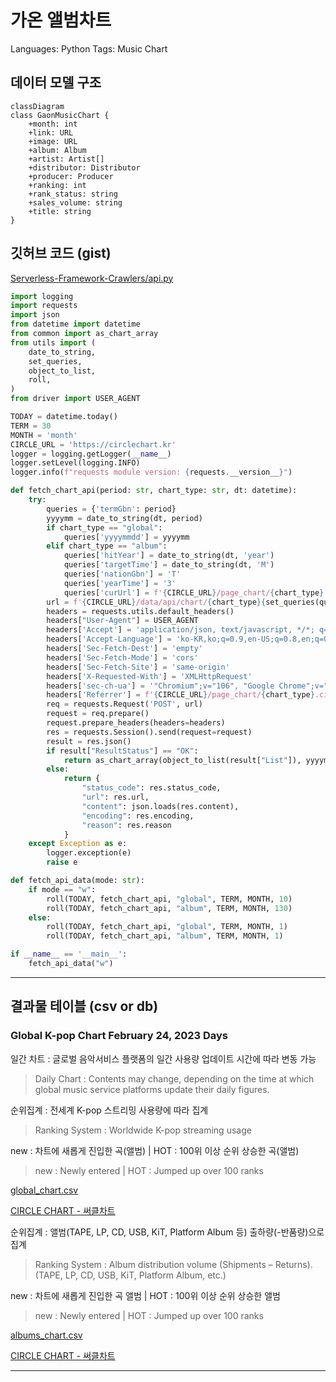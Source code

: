 # 가온 앨범차트

Languages: Python
Tags: Music Chart

## 데이터 모델 구조

```mermaid
classDiagram
class GaonMusicChart {
    +month: int
    +link: URL
    +image: URL
    +album: Album
    +artist: Artist[]
    +distributor: Distributor
    +producer: Producer
    +ranking: int
    +rank_status: string
    +sales_volume: string
    +title: string
}
```

## 깃허브 코드 (gist)

[Serverless-Framework-Crawlers/api.py](https://github.com/AndrewDongminYoo/Serverless-Framework-Crawlers/blob/main/circle-chart/api.py)

```python
import logging
import requests
import json
from datetime import datetime
from common import as_chart_array
from utils import (
    date_to_string,
    set_queries,
    object_to_list,
    roll,
)
from driver import USER_AGENT

TODAY = datetime.today()
TERM = 30
MONTH = 'month'
CIRCLE_URL = 'https://circlechart.kr'
logger = logging.getLogger(__name__)
logger.setLevel(logging.INFO)
logger.info(f"requests module version: {requests.__version__}")

def fetch_chart_api(period: str, chart_type: str, dt: datetime):
    try:
        queries = {'termGbn': period}
        yyyymm = date_to_string(dt, period)
        if chart_type == "global":
            queries['yyyymmdd'] = yyyymm
        elif chart_type == "album":
            queries['hitYear'] = date_to_string(dt, 'year')
            queries['targetTime'] = date_to_string(dt, 'M')
            queries['nationGbn'] = 'T'
            queries['yearTime'] = '3'
            queries['curUrl'] = f'{CIRCLE_URL}/page_chart/{chart_type}.circle{set_queries(queries)}'
        url = f'{CIRCLE_URL}/data/api/chart/{chart_type}{set_queries(queries)}'
        headers = requests.utils.default_headers()
        headers["User-Agent"] = USER_AGENT
        headers['Accept'] = 'application/json, text/javascript, */*; q=0.01'
        headers['Accept-Language'] = 'ko-KR,ko;q=0.9,en-US;q=0.8,en;q=0.7'
        headers['Sec-Fetch-Dest'] = 'empty'
        headers['Sec-Fetch-Mode'] = 'cors'
        headers['Sec-Fetch-Site'] = 'same-origin'
        headers['X-Requested-With'] = 'XMLHttpRequest'
        headers['sec-ch-ua'] = '"Chromium";v="106", "Google Chrome";v="106", "Not;A=Brand";v="99"'
        headers['Referrer'] = f'{CIRCLE_URL}/page_chart/{chart_type}.circle'
        req = requests.Request('POST', url)
        request = req.prepare()
        request.prepare_headers(headers=headers)
        res = requests.Session().send(request=request)
        result = res.json()
        if result["ResultStatus"] == "OK":
            return as_chart_array(object_to_list(result["List"]), yyyymm, url)
        else:
            return {
                "status_code": res.status_code,
                "url": res.url,
                "content": json.loads(res.content),
                "encoding": res.encoding,
                "reason": res.reason
            }
    except Exception as e:
        logger.exception(e)
        raise e

def fetch_api_data(mode: str):
    if mode == "w":
        roll(TODAY, fetch_chart_api, "global", TERM, MONTH, 10)
        roll(TODAY, fetch_chart_api, "album", TERM, MONTH, 130)
    else:
        roll(TODAY, fetch_chart_api, "global", TERM, MONTH, 1)
        roll(TODAY, fetch_chart_api, "album", TERM, MONTH, 1)

if __name__ == '__main__':
    fetch_api_data("w")
```

---

## 결과물 테이블 (csv or db)

### Global K-pop Chart February 24, 2023 Days

일간 차트 : 글로벌 음악서비스 플랫폼의 일간 사용량 업데이트 시간에 따라 변동 가능

> Daily Chart : Contents may change, depending on the time at which global music service platforms update their daily figures.

순위집계 : 전세계 K-pop 스트리밍 사용량에 따라 집계

> Ranking System : Worldwide K-pop streaming usage

new : 차트에 새롭게 진입한 곡(앨범) | HOT : 100위 이상 순위 상승한 곡(앨범)

> new : Newly entered | HOT : Jumped up over 100 ranks

[global_chart.csv](https://github.com/AndrewDongminYoo/Serverless-Framework-Crawlers/blob/main/doc/크롤링%20스크래핑%20자동화테스트/완료된%20크롤링%20프로젝트/가온%20앨범차트/global_chart%20csv.csv)

[CIRCLE CHART - 써클차트](https://circlechart.kr/page_chart/global.circle?termGbn=day)

순위집계 : 앨범(TAPE, LP, CD, USB, KiT, Platform Album 등) 출하량(-반품량)으로 집계

> Ranking System : Album distribution volume (Shipments – Returns). (TAPE, LP, CD, USB, KiT, Platform Album, etc.)

new : 차트에 새롭게 진입한 곡 앨범 | HOT : 100위 이상 순위 상승한 앨범

> new : Newly entered | HOT : Jumped up over 100 ranks

[albums_chart.csv](https://github.com/AndrewDongminYoo/Serverless-Framework-Crawlers/blob/main/doc/크롤링%20스크래핑%20자동화테스트/완료된%20크롤링%20프로젝트/가온%20앨범차트/global_chart%20csv.csv)

[CIRCLE CHART - 써클차트](https://circlechart.kr/page_chart/album.circle)

---

